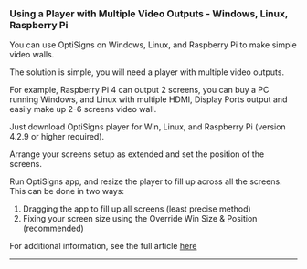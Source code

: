 ### Using a Player with Multiple Video Outputs - Windows, Linux, Raspberry Pi

You can use OptiSigns on Windows, Linux, and Raspberry Pi to make simple video walls.

The solution is simple, you will need a player with multiple video outputs.

For example, Raspberry Pi 4 can output 2 screens, you can buy a PC running Windows, and Linux with multiple HDMI, Display Ports output and easily make up 2-6 screens video wall.

Just download OptiSigns player for Win, Linux, and Raspberry Pi (version 4.2.9 or higher required).

Arrange your screens setup as extended and set the position of the screens.



Run OptiSigns app, and resize the player to fill up across all the screens. This can be done in two ways:

  1. Dragging the app to fill up all screens (least precise method)
  2. Fixing your screen size using the Override Win Size & Position (recommended)

For additional information, see the full article [here](https://support.optisigns.com/hc/en-us/articles/33382537925267)

---
